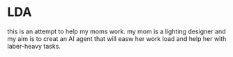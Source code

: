 # LDA

this is an attempt to help my moms work. my mom is a lighting designer and my aim is to creat an AI agent that will easw her work load and help her with laber-heavy tasks.
